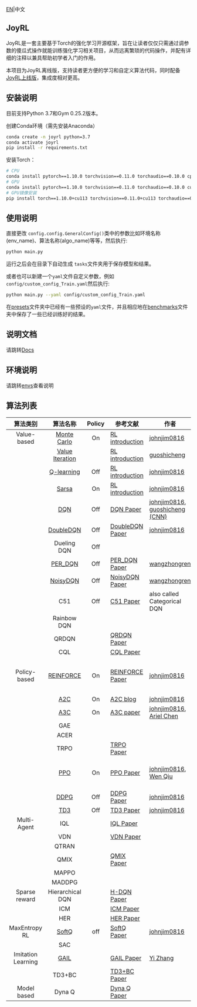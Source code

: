 [EN](./README.md)|中文

## JoyRL

JoyRL是一套主要基于Torch的强化学习开源框架，旨在让读者仅仅只需通过调参数的傻瓜式操作就能训练强化学习相关项目，从而远离繁琐的代码操作，并配有详细的注释以兼具帮助初学者入门的作用。

本项目为JoyRL离线版，支持读者更方便的学习和自定义算法代码，同时配备[JoyRL上线版](https://github.com/datawhalechina/joyrl)，集成度相对更高。

## 安装说明

目前支持Python 3.7和Gym 0.25.2版本。

创建Conda环境（需先安装Anaconda）
```bash
conda create -n joyrl python=3.7
conda activate joyrl
pip install -r requirements.txt
```
安装Torch：

```bash
# CPU
conda install pytorch==1.10.0 torchvision==0.11.0 torchaudio==0.10.0 cpuonly -c pytorch
# GPU
conda install pytorch==1.10.0 torchvision==0.11.0 torchaudio==0.10.0 cudatoolkit=11.3 -c pytorch -c conda-forge
# GPU镜像安装
pip install torch==1.10.0+cu113 torchvision==0.11.0+cu113 torchaudio==0.10.0 --extra-index-url https://download.pytorch.org/whl/cu113
```
## 使用说明

直接更改 `config.config.GeneralConfig()`类中的参数比如环境名称(env_name)、算法名称(algo_name)等等，然后执行:
```bash
python main.py
```
运行之后会在目录下自动生成 `tasks`文件夹用于保存模型和结果。

或者也可以新建一个`yaml`文件自定义参数，例如 `config/custom_config_Train.yaml`然后执行:
```bash
python main.py --yaml config/custom_config_Train.yaml
```
在[presets](./presets/)文件夹中已经有一些预设的`yaml`文件，并且相应地在[benchmarks](./benchmarks/)文件夹中保存了一些已经训练好的结果。

## 说明文档

请跳转[Docs](./docs/README.md)

## 环境说明

请跳转[envs](./envs/README.md)查看说明

## 算法列表

|  算法类别   |    算法名称     | Policy |                           参考文献                           |                     作者                      | 备注 |
| :-------------: | :----------------------------------------------------------: | :--: | --------------- | --------------- | --------------- |
| Value-based | [Monte Carlo](./algos/MonteCarlo/) | On | [RL introduction](https://web.stanford.edu/class/psych209/Readings/SuttonBartoIPRLBook2ndEd.pdf) | [johnjim0816](https://github.com/johnjim0816) |  |
|  | [Value Iteration](./algos/VI/) |  | [RL introduction](https://web.stanford.edu/class/psych209/Readings/SuttonBartoIPRLBook2ndEd.pdf) | [guoshicheng](https://github.com/gsc579) |  |
|  | [Q-learning](./algos/QLearning/) | Off | [RL introduction](https://web.stanford.edu/class/psych209/Readings/SuttonBartoIPRLBook2ndEd.pdf) | [johnjim0816](https://github.com/johnjim0816) |       |
|  | [Sarsa](./algos/Sarsa/) | On | [RL introduction](https://web.stanford.edu/class/psych209/Readings/SuttonBartoIPRLBook2ndEd.pdf) | [johnjim0816](https://github.com/johnjim0816) |       |
|  | [DQN](./algos/DQN/) | Off | [DQN Paper](https://www.cs.toronto.edu/~vmnih/docs/dqn.pdf) | [johnjim0816](https://github.com/johnjim0816), [guoshicheng](https://github.com/gsc579) [(CNN)](./algos/DQN/) |       |
|  | [DoubleDQN](./algos/DoubleDQN/) | Off | [DoubleDQN Paper](https://arxiv.org/abs/1509.06461) | [johnjim0816](https://github.com/johnjim0816) |       |
|  | Dueling DQN | Off |  |  | |
|  | [PER_DQN](./algos/PER_DQN/) | Off | [PER_DQN Paper](https://arxiv.org/pdf/1511.05952) | [wangzhongren](https://github.com/wangzhongren-code) |       |
|  | [NoisyDQN](./algos/NoisyDQN/) | Off | [NoisyDQN Paper](https://arxiv.org/pdf/1706.10295.pdf) | [wangzhongren](https://github.com/wangzhongren-code) |       |
|  | C51 | Off | [C51 Paper](https://arxiv.org/abs/1707.06887) | also called Categorical DQN | |
|  | Rainbow DQN |  |  |  | |
|  | QRDQN |  | [QRDQN Paper](https://arxiv.org/pdf/1710.10044.pdf) |  | |
|  | CQL |  | [CQL Paper](https://arxiv.org/pdf/2006.04779.pdf) |  | |
| Policy-based | [REINFORCE](./algos/REINFORCE/) | On | [REINFORCE Paper](http://www.cs.toronto.edu/~tingwuwang/REINFORCE.pdf) | [johnjim0816](https://github.com/johnjim0816) | 最基础的PG算法 |
|  | [A2C](./algos/A2C/) | On | [A2C blog](https://towardsdatascience.com/understanding-actor-critic-methods-931b97b6df3f) | [johnjim0816](https://github.com/johnjim0816) |       |
|  | [A3C](./algos/A3C/) | On | [A3C paper](https://arxiv.org/pdf/1602.01783) | [johnjim0816](https://github.com/johnjim0816), [Ariel Chen](https://github.com/cr-bh) |  |
|  | GAE |  |  |  |  |
|  | ACER |  |  |  |  |
|  | TRPO |  | [TRPO Paper](https://arxiv.org/abs/1502.05477) |  |  |
|                 |        [PPO](./algos/PPO/)         |       On      |                          [PPO Paper](https://arxiv.org/abs/1707.06347)                           |    [johnjim0816](https://github.com/johnjim0816), [Wen Qiu](https://github.com/clorisqiu1)     |  PPO-clip, PPO-kl     |
|  | [DDPG](./algos/DDPG/) | Off | [DDPG Paper](https://arxiv.org/abs/1509.02971) | [johnjim0816](https://github.com/johnjim0816) |       |
|  | [TD3](./algos/TD3/) | Off | [TD3 Paper](https://arxiv.org/pdf/1802.09477) | [johnjim0816](https://github.com/johnjim0816) |       |
| Multi-Agent | IQL                                |        | [IQL Paper](https://web.media.mit.edu/~cynthiab/Readings/tan-MAS-reinfLearn.pdf) |                                                              |       |
|  | VDN                                |        | [VDN Paper](https://arxiv.org/abs/1706.05296)                |                                                              | |
|  | QTRAN                              |        |                                                              |                                                              | |
|  | QMIX                               |        | [QMIX Paper](https://arxiv.org/abs/1803.11485)               |                                                              | |
|  | MAPPO                              |        |                                                              |                                                              | |
|  | MADDPG                             |        |                                                              |                                                              | |
| Sparse reward | Hierarchical DQN                   |        | [H-DQN Paper](https://arxiv.org/abs/1604.06057)              |                                                              | |
|  | ICM                                |        | [ICM Paper](https://arxiv.org/pdf/1705.05363.pdf)            |                                                              | |
|  | HER                                |        | [HER Paper](https://arxiv.org/pdf/1707.01495.pdf)            |                                                              | |
| MaxEntropy RL | [SoftQ](./algos/SoftQ/) | off | [SoftQ Paper](https://arxiv.org/abs/1702.08165) | [johnjim0816](https://github.com/johnjim0816) | |
|  | SAC |  |  |  | |
| Imitation Learning | [GAIL](./algos/GAIL/) |  | [GAIL Paper](https://arxiv.org/abs/1606.03476) | [Yi Zhang](https://github.com/ai4drug) | TODO |
|  | TD3+BC |  | [TD3+BC Paper](https://arxiv.org/pdf/2106.06860.pdf) |  |  |
| Model based | Dyna Q |  | [Dyna Q Paper](https://arxiv.org/abs/1801.06176) |  |  |